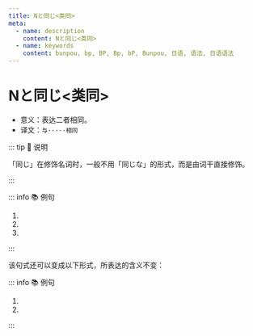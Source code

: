 ```yaml
---
title: Nと同じ<类同>
meta:
  - name: description
    content: Nと同じ<类同>
  - name: keywords
    content: bunpou, bp, BP, Bp, bP, Bunpou, 日语, 语法, 日语语法
---
```


# Nと同じ<类同>

* 意义：表达二者相同。
* 译文：`与·····相同`

::: tip :bookmark: 说明

「同じ」在修饰名词时，一般不用「同じな」的形式，而是由词干直接修饰。

:::

::: info :books: 例句

1. <grammer-content id='1-4-9-0' sentence="[美穂/みほさん]ですか。[私/わたし]**と[同/おな]じ**[名前/なまえ]ですね。" trans="叫美穗啊。跟我的名字一样诶。" />
2. <grammer-content id='1-4-9-1' sentence="[李/り]さんは[私/わたし]**と[同/おな]じ**クラスです。" trans='小李和我同班。' />
3. <grammer-content id='1-4-9-2' sentence="[法/ほう][学部/がくぶ]は[経済/けいざい][学部/がくぶ]**と[同/おな]じ**[建物/たてもの]です。" trans='法学系和经济系在同一栋楼里。' />

:::

该句式还可以变成以下形式，所表达的含义不变：

::: info :books: 例句

1. <grammer-content id='1-4-9-3' sentence="[妹/いもうと]は[私/わたし]**と**[小学校/しょうがっこう]**が[同/おな]じ**です。" trans="我妹跟我上的同一所小学。" />
2. <grammer-content id='1-4-9-4' sentence="[李/り]さんは[私/わたし]**と**クラス**が[同/おな]じ**です。" trans='小李和我同班。' />

:::
